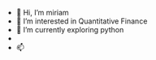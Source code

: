 - 👋 Hi, I’m miriam
- 👀 I’m interested in Quantitative Finance
- 🌱 I’m currently exploring python
- 
- 📫 

<!---
miriam8665/miriam8665 is a ✨ special ✨ repository because its `README.md` (this file) appears on your GitHub profile.
You can click the Preview link to take a look at your changes.
--->
